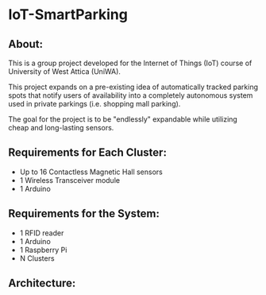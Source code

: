 # IoT-SmartParking

## About:
This is a group project developed for the Internet of Things (IoT) course of University of West Attica (UniWA).

This project expands on a pre-existing idea of automatically tracked parking spots that notify users of availability into a completely autonomous system used in private parkings (i.e. shopping mall parking).

The goal for the project is to be "endlessly" expandable while utilizing cheap and long-lasting sensors.

## Requirements for Each Cluster:
- Up to 16 Contactless Magnetic Hall sensors
- 1 Wireless Transceiver module
- 1 Arduino

## Requirements for the System:
- 1 RFID reader
- 1 Arduino
- 1 Raspberry Pi
- N Clusters 

## Architecture:
